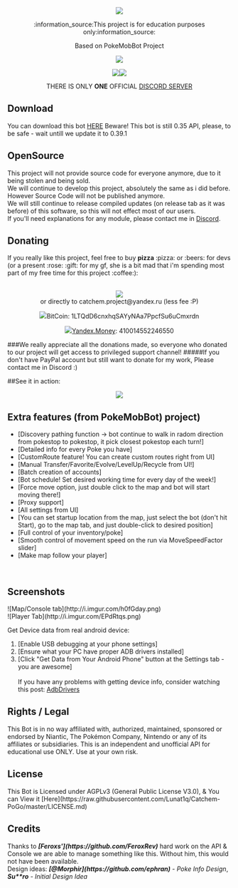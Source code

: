 <p align="center"><a href="https://github.com/Lunat1q/Catchem-PoGo/wiki"><img src="https://i.imgur.com/wittUbf.png" /></a></p>
<p align="center">:information_source:This project is for education purposes only:information_source:</p>
<p align="center">Based on PokeMobBot Project</p>
</p>

<p align="center"><a href="https://discord.gg/pPwxX8Q"><img src="https://discordapp.com/api/guilds/212977806819196938/widget.png?style=banner2"/></a></p>
<p align="center"><img src="https://img.shields.io/github/downloads/Lunat1q/Catchem-PoGo/total.svg"/><a href="https://github.com/Lunat1q/Catchem-PoGo/releases/latest"><img src="https://img.shields.io/github/downloads/Lunat1q/Catchem-PoGo/latest/total.svg"/></a></p>

<p align="center">THERE IS ONLY <b>ONE</b> OFFICIAL <a href="https://discord.gg/pPwxX8Q">DISCORD SERVER</a></p>

<h2>Download</h2>
You can download this bot  <a href="https://github.com/Lunat1q/Catchem-PoGo/releases/latest">HERE</a>
Beware! This bot is still 0.35 API, please, to be safe - wait untill we update it to 0.39.1

<h2>OpenSource</h2>
This project will not provide source code for everyone anymore, due to it being stolen and being sold.<br/>
We will continue to develop this project, absolutely the same as i did before.<br/>
However Source Code  will not be published anymore.<br/>
We will still continue to release compiled updates (on release tab as it was before) of this software, so this will not effect most of our users.<br/>
If you'll need explanations for any module, please contact me in <a href="https://discord.gg/pPwxX8Q">Discord</a>.

<h2>Donating</h2>
If you really like this project, feel free to buy <b>pizza</b> :pizza: or :beers: for devs (or a present :rose: :gift: for my gf, she is a bit mad that i'm spending most part of my free time for this project :coffee:):<br/><br/>
<p align="center"><a href="https://www.paypal.com/cgi-bin/webscr?cmd=_s-xclick&hosted_button_id=RFAU4PYCAAGML"><img src="https://www.paypalobjects.com/en_US/GB/i/btn/btn_donateCC_LG.gif"/></a> <br>or directly to catchem.project@yandex.ru (less fee :P)</p>
<p align="center"><img src="http://i.imgur.com/bP0Lxi4.png"/>BitCoin: 1LTQdD6cnxhqSAYyNAa7PpcfSu6uCmxrdn</p>
<p align="center"><a href="https://money.yandex.ru/to/410014552246550"><img src="http://i.imgur.com/6n2la5V.png"/>Yandex.Money</a>: 410014552246550</p>
###We really appreciate all the donations made, so everyone who donated to our project will get access to privileged support channel!
#####If you don't have PayPal account but still want to donate for my work, Please contact me in Discord :)

##See it in action:
<p align="center"><a href="https://www.google.com/search?ie=UTF-8&q=Catchem&gws_rd=ssl#q=Catchem&newwindow=1&tbm=vid"><img src="http://i.imgur.com/3NzF9iV.png"/></a></p>

<h2>Extra features (from PokeMobBot) project)</h2>

 - [Discovery pathing function -> bot continue to walk in radom direction from pokestop to pokestop, it pick closest pokestop each turn!]
 - [Detailed info for every Poke you have]
 - [CustomRoute feature! You can create custom routes right from UI]
 - [Manual Transfer/Favorite/Evolve/LevelUp/Recycle from UI!]
 - [Batch creation of accounts]
 - [Bot schedule! Set desired working time for every day of the week!]
 - [Force move option, just double click to the map and bot will start moving there!]
 - [Proxy support]
 - [All settings from UI]
 - [You can set startup location from the map, just select the bot (don't hit Start), go to the map tab, and just double-click to desired position]
 - [Full control of your inventory/poke]
 - [Smooth control of movement speed on the run via MoveSpeedFactor slider]
 - [Make map follow your player]

<br/>
<h2>Screenshots</h2>
![Map/Console tab](http://i.imgur.com/h0fGday.png)<br/>
![Player Tab](http://i.imgur.com/EPdRtqs.png)<br/>

 
Get Device data from real android device:
 1. [Enable USB debugging at your phone settings]
 2. [Ensure what your PC have proper ADB drivers installed]
 3. [Click "Get Data from Your Android Phone" button at the Settings tab - you are awesome]
 <br/><br/>
If you have any problems with getting device info, consider watching this post: [AdbDrivers](http://forum.xda-developers.com/showthread.php?p=48915118#post48915118)

 
<h2>Rights / Legal</h2>
This Bot is in no way affiliated with, authorized, maintained, sponsored or endorsed by Niantic, The Pokémon Company, Nintendo or any of its affiliates or subsidiaries. This is an independent and unofficial API for educational use ONLY. Use at your own risk.


<h2>License</h2>
This Bot is Licensed under AGPLv3 (General Public License V3.0), & You can View it [Here](https://raw.githubusercontent.com/Lunat1q/Catchem-PoGo/master/LICENSE.md)


<h2>Credits</h2>
Thanks to <i><b>[Feroxs'](https://github.com/FeroxRev)</b></i> hard work on the API & Console we are able to manage something like this.
Without him, this would not have been available.</br>
Design ideas: <i><b>[@Morphir](https://github.com/ephran)</b> - Poke Info Design</i>, <i><b>Su**ro</b> - Initial Design Idea</i>
